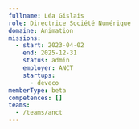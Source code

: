 ```yaml
---
fullname: Léa Gislais
role: Directrice Société Numérique
domaine: Animation
missions:
  - start: 2023-04-02
    end: 2025-12-31
    status: admin
    employer: ANCT
    startups:
      - deveco
memberType: beta
competences: []
teams:
  - /teams/anct
---
```

